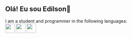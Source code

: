 ## Olá! Eu sou Edilson👋

I am a student and programmer in the following languages:  
<img src="https://cdn.jsdelivr.net/gh/devicons/devicon@latest/icons/python/python-original.svg" width="30" /> <img src="https://cdn.jsdelivr.net/gh/devicons/devicon@latest/icons/c/c-original.svg" width="30" /> <img src="https://cdn.jsdelivr.net/gh/devicons/devicon@latest/icons/java/java-original.svg" width="30" /> 
## 


